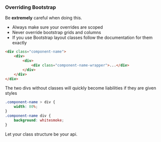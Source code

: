 ### Overriding Bootstrap

Be **extremely** careful when doing this.

- Always make sure your overrides are scoped
- Never override bootstrap grids and columns
- If you use Bootstrap layout classes follow the documentation for them exactly

```html
<div class="component-name">
    <div>
        <div>
            <div class="component-name-wrapper">...</div>
        </div>
    </div>
</div>
```

The two divs without classes will quickly become liabilities if they are given styles

```css
.component-name > div {
    width: 80%;
}
.component-name div {
    background: whitesmoke;
}
```

Let your class structure be your api.
